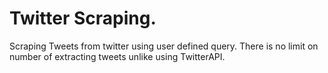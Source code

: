 # Twitter Scraping.
Scraping Tweets from twitter using user defined query.
There is no limit on number of extracting tweets unlike using TwitterAPI.
